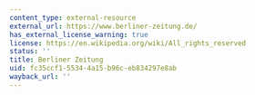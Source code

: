 ```yaml
---
content_type: external-resource
external_url: https://www.berliner-zeitung.de/
has_external_license_warning: true
license: https://en.wikipedia.org/wiki/All_rights_reserved
status: ''
title: Berliner Zeitung
uid: fc35ccf1-5534-4a15-b96c-eb834297e8ab
wayback_url: ''
---
```

